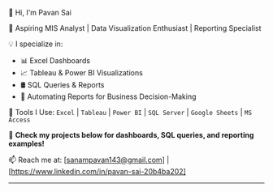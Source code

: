 👋 Hi, I'm Pavan Sai

🎯 Aspiring MIS Analyst | Data Visualization Enthusiast | Reporting Specialist

💡 I specialize in:
- 📊 Excel Dashboards
- 📈 Tableau & Power BI Visualizations
- 🛢️ SQL Queries & Reports
- 📂 Automating Reports for Business Decision-Making

🔧 Tools I Use:
`Excel` | `Tableau` | `Power BI` | `SQL Server` | `Google Sheets` | `MS Access`

📌 **Check my projects below for dashboards, SQL queries, and reporting examples!**

📫 Reach me at: [sanampavan143@gmail.com] | [https://www.linkedin.com/in/pavan-sai-20b4ba202]

---
